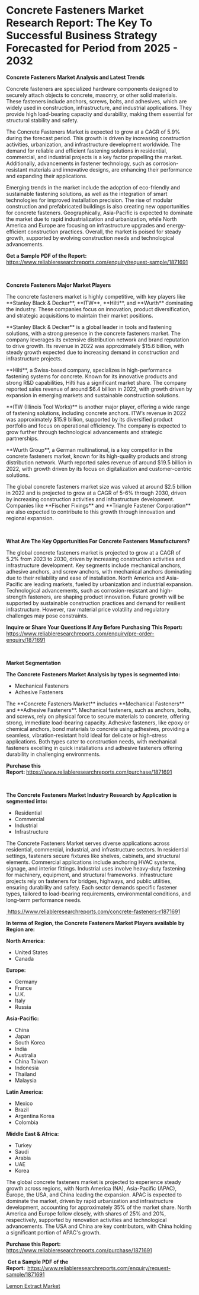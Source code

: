 <p><h1>Concrete Fasteners Market Research Report: The Key To Successful Business Strategy Forecasted for Period from 2025 - 2032</h1></p><p><strong>Concrete Fasteners Market Analysis and Latest Trends</strong></p>
<p><p>Concrete fasteners are specialized hardware components designed to securely attach objects to concrete, masonry, or other solid materials. These fasteners include anchors, screws, bolts, and adhesives, which are widely used in construction, infrastructure, and industrial applications. They provide high load-bearing capacity and durability, making them essential for structural stability and safety.</p><p>The Concrete Fasteners Market is expected to grow at a CAGR of 5.9% during the forecast period. This growth is driven by increasing construction activities, urbanization, and infrastructure development worldwide. The demand for reliable and efficient fastening solutions in residential, commercial, and industrial projects is a key factor propelling the market. Additionally, advancements in fastener technology, such as corrosion-resistant materials and innovative designs, are enhancing their performance and expanding their applications.</p><p>Emerging trends in the market include the adoption of eco-friendly and sustainable fastening solutions, as well as the integration of smart technologies for improved installation precision. The rise of modular construction and prefabricated buildings is also creating new opportunities for concrete fasteners. Geographically, Asia-Pacific is expected to dominate the market due to rapid industrialization and urbanization, while North America and Europe are focusing on infrastructure upgrades and energy-efficient construction practices. Overall, the market is poised for steady growth, supported by evolving construction needs and technological advancements.</p></p>
<p><strong>Get a Sample PDF of the Report:&nbsp;</strong> <a href="https://www.reliableresearchreports.com/enquiry/request-sample/1871691?utm_campaign=2030&utm_medium=2&utm_source=Github&utm_content=ia&utm_term=25012025&utm_id=concrete-fasteners">https://www.reliableresearchreports.com/enquiry/request-sample/1871691</a></p>
<p>&nbsp;</p>
<p><strong>Concrete Fasteners Major Market Players</strong></p>
<p><p>The concrete fasteners market is highly competitive, with key players like **Stanley Black & Decker**, **ITW**, **Hilti**, and **Wurth** dominating the industry. These companies focus on innovation, product diversification, and strategic acquisitions to maintain their market positions.</p><p>**Stanley Black & Decker** is a global leader in tools and fastening solutions, with a strong presence in the concrete fasteners market. The company leverages its extensive distribution network and brand reputation to drive growth. Its revenue in 2022 was approximately $15.6 billion, with steady growth expected due to increasing demand in construction and infrastructure projects.</p><p>**Hilti**, a Swiss-based company, specializes in high-performance fastening systems for concrete. Known for its innovative products and strong R&D capabilities, Hilti has a significant market share. The company reported sales revenue of around $6.4 billion in 2022, with growth driven by expansion in emerging markets and sustainable construction solutions.</p><p>**ITW (Illinois Tool Works)** is another major player, offering a wide range of fastening solutions, including concrete anchors. ITW’s revenue in 2022 was approximately $15.9 billion, supported by its diversified product portfolio and focus on operational efficiency. The company is expected to grow further through technological advancements and strategic partnerships.</p><p>**Wurth Group**, a German multinational, is a key competitor in the concrete fasteners market, known for its high-quality products and strong distribution network. Wurth reported sales revenue of around $19.5 billion in 2022, with growth driven by its focus on digitalization and customer-centric solutions.</p><p>The global concrete fasteners market size was valued at around $2.5 billion in 2022 and is projected to grow at a CAGR of 5-6% through 2030, driven by increasing construction activities and infrastructure development. Companies like **Fischer Fixings** and **Triangle Fastener Corporation** are also expected to contribute to this growth through innovation and regional expansion.</p></p>
<p>&nbsp;</p>
<p><strong>What Are The Key Opportunities For Concrete Fasteners Manufacturers?</strong></p>
<p><p>The global concrete fasteners market is projected to grow at a CAGR of 5.2% from 2023 to 2030, driven by increasing construction activities and infrastructure development. Key segments include mechanical anchors, adhesive anchors, and screw anchors, with mechanical anchors dominating due to their reliability and ease of installation. North America and Asia-Pacific are leading markets, fueled by urbanization and industrial expansion. Technological advancements, such as corrosion-resistant and high-strength fasteners, are shaping product innovation. Future growth will be supported by sustainable construction practices and demand for resilient infrastructure. However, raw material price volatility and regulatory challenges may pose constraints.</p></p>
<p><strong>Inquire or Share Your Questions If Any Before Purchasing This Report:</strong> <a href="https://www.reliableresearchreports.com/enquiry/pre-order-enquiry/1871691?utm_campaign=2030&utm_medium=2&utm_source=Github&utm_content=ia&utm_term=25012025&utm_id=concrete-fasteners">https://www.reliableresearchreports.com/enquiry/pre-order-enquiry/1871691</a></p>
<p>&nbsp;</p>
<p><strong>Market Segmentation</strong></p>
<p><strong>The Concrete Fasteners Market Analysis by types is segmented into:</strong></p>
<p><ul><li>Mechanical Fasteners</li><li>Adhesive Fasteners</li></ul></p>
<p><p>The **Concrete Fasteners Market** includes **Mechanical Fasteners** and **Adhesive Fasteners**. Mechanical fasteners, such as anchors, bolts, and screws, rely on physical force to secure materials to concrete, offering strong, immediate load-bearing capacity. Adhesive fasteners, like epoxy or chemical anchors, bond materials to concrete using adhesives, providing a seamless, vibration-resistant hold ideal for delicate or high-stress applications. Both types cater to construction needs, with mechanical fasteners excelling in quick installations and adhesive fasteners offering durability in challenging environments.</p></p>
<p><strong>Purchase this Report:&nbsp;</strong><a href="https://www.reliableresearchreports.com/purchase/1871691?utm_campaign=2030&utm_medium=2&utm_source=Github&utm_content=ia&utm_term=25012025&utm_id=concrete-fasteners">https://www.reliableresearchreports.com/purchase/1871691</a></p>
<p>&nbsp;</p>
<p><strong>The Concrete Fasteners Market Industry Research by Application is segmented into:</strong></p>
<p><ul><li>Residential</li><li>Commercial</li><li>Industrial</li><li>Infrastructure</li></ul></p>
<p><p>The Concrete Fasteners Market serves diverse applications across residential, commercial, industrial, and infrastructure sectors. In residential settings, fasteners secure fixtures like shelves, cabinets, and structural elements. Commercial applications include anchoring HVAC systems, signage, and interior fittings. Industrial uses involve heavy-duty fastening for machinery, equipment, and structural frameworks. Infrastructure projects rely on fasteners for bridges, highways, and public utilities, ensuring durability and safety. Each sector demands specific fastener types, tailored to load-bearing requirements, environmental conditions, and long-term performance needs.</p></p>
<p><a href="https://www.reliableresearchreports.com/concrete-fasteners-r1871691?utm_campaign=2030&utm_medium=2&utm_source=Github&utm_content=ia&utm_term=25012025&utm_id=concrete-fasteners">&nbsp;https://www.reliableresearchreports.com/concrete-fasteners-r1871691</a></p>
<p><strong>In terms of Region, the Concrete Fasteners Market Players available by Region are:</strong></p>
<p>
    <p> <strong> North America: </strong>
        <ul>
            <li>United States</li>
            <li>Canada</li>
        </ul>
        </p> 
    <p> <strong> Europe: </strong>
        <ul>
            <li>Germany</li>
            <li>France</li>
            <li>U.K.</li>
            <li>Italy</li>
            <li>Russia</li>
        </ul>
        </p> 
    <p> <strong> Asia-Pacific: </strong>
        <ul>
            <li>China</li>
            <li>Japan</li>
            <li>South Korea</li>
            <li>India</li>
            <li>Australia</li>
            <li>China Taiwan</li>
            <li>Indonesia</li>
            <li>Thailand</li>
            <li>Malaysia</li>
        </ul>
        </p> 
    <p> <strong> Latin America: </strong>
        <ul>
            <li>Mexico</li>
            <li>Brazil</li>
            <li>Argentina Korea</li>
            <li>Colombia</li>
        </ul>
        </p> 
    <p> <strong> Middle East & Africa: </strong>
        <ul>
            <li>Turkey</li>
            <li>Saudi</li>
            <li>Arabia</li>
            <li>UAE</li>
            <li>Korea</li>
        </ul>
    </p>
    </p>
<p><p>The global concrete fasteners market is projected to experience steady growth across regions, with North America (NA), Asia-Pacific (APAC), Europe, the USA, and China leading the expansion. APAC is expected to dominate the market, driven by rapid urbanization and infrastructure development, accounting for approximately 35% of the market share. North America and Europe follow closely, with shares of 25% and 20%, respectively, supported by renovation activities and technological advancements. The USA and China are key contributors, with China holding a significant portion of APAC's growth.</p></p>
<p><strong>Purchase this Report: </strong><a href="https://www.reliableresearchreports.com/purchase/1871691?utm_campaign=2030&utm_medium=2&utm_source=Github&utm_content=ia&utm_term=25012025&utm_id=concrete-fasteners">https://www.reliableresearchreports.com/purchase/1871691</a></p>
<p>&nbsp;<strong>Get a Sample PDF of the Report:&nbsp;&nbsp;</strong><a href="https://www.reliableresearchreports.com/enquiry/request-sample/1871691?utm_campaign=2030&utm_medium=2&utm_source=Github&utm_content=ia&utm_term=25012025&utm_id=concrete-fasteners">https://www.reliableresearchreports.com/enquiry/request-sample/1871691</a></p>
<p><strong></strong></p>
<p><p><a href="https://github.com/provorikovar/Market-Research-Report-List-7/blob/main/lemon-extract-market.md?utm_campaign=2030&utm_medium=2&utm_source=Github&utm_content=ia&utm_term=25012025&utm_id=concrete-fasteners">Lemon Extract Market</a></p></p>